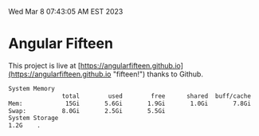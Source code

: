 Wed Mar  8 07:43:05 AM EST 2023

# Angular Fifteen


This project is live at [https://angularfifteen.github.io](https://angularfifteen.github.io "fifteen!") thanks to Github.

```bash
System Memory
               total        used        free      shared  buff/cache   available
Mem:            15Gi       5.6Gi       1.9Gi       1.0Gi       7.8Gi       8.4Gi
Swap:          8.0Gi       2.5Gi       5.5Gi
System Storage
1.2G	.
